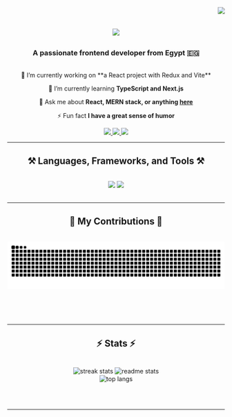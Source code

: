 <img align="right" src="https://visitor-badge.laobi.icu/badge?page_id=omarehab262.omarehab262" />

<h1 align="center">
    <img src="https://readme-typing-svg.herokuapp.com/?font=Righteous&size=35&center=true&vCenter=true&width=500&height=70&duration=4000&lines=Hi+There!+👋;+I'm+Omar+Ehab+Mahmoud!;" />
</h1>

<h3 align="center">A passionate frontend developer from Egypt 🇪🇬</h3>

<br/>

<div align="center">
  🔭 I’m currently working on **a React project with Redux and Vite**

  🌱 I’m currently learning **TypeScript and Next.js**

  💬 Ask me about **React, MERN stack, or anything [here](https://github.com/omarehab262/omarehab262/issues)**

  ⚡ Fun fact **I have a great sense of humor**
</div>

<div align="center">
  <a href="mailto:orlgamal26@gmail.com">
    <img src="https://img.shields.io/badge/Gmail-333333?style=for-the-badge&logo=gmail&logoColor=red" />
  </a>
  <a href="https://linkedin.com/in/omarehab262" target="_blank">
    <img src="https://img.shields.io/badge/LinkedIn-0077B5?style=for-the-badge&logo=linkedin&logoColor=white" />
  </a>
  <a href="https://www.behance.net/omarehab262" target="_blank">
    <img src="https://img.shields.io/badge/Portfolio-FF5722?style=for-the-badge&logo=behance&logoColor=white" />
  </a>
</div>

<hr/>

<h2 align="center">⚒️ Languages, Frameworks, and Tools ⚒️</h2>
<br/>
<div align="center">
    <img src="https://skillicons.dev/icons?i=react,redux,typescript,html,css,js,git,vscode,tailwind,bootstrap,figma" />
    <img src="https://skillicons.dev/icons?i=python,git,photoshop,illustrator" /><br>
</div>

<br/>
<hr/>

<div align="center">
  <h2>🐍 My Contributions 🐍</h2>
  <br>
  <img alt="snake eating my contributions" src="https://raw.githubusercontent.com/omarehab262/omarehab262/output/github-contribution-grid-snake.svg" />
  
  <br/><br/><br/>
</div>

<hr/>

<h2 align="center">⚡ Stats ⚡</h2>
<br>
<div align=center>
  <img width=390 src="https://github-readme-streak-stats-omarehab262.vercel.app/?user=omarehab262&count_private=true&theme=react&border_radius=10" alt="streak stats"/>
  <img width=390 src="https://github-readme-stats-omarehab262.vercel.app/api?username=omarehab262&count_private=true&show_icons=true&theme=react&rank_icon=github&border_radius=10" alt="readme stats" />
  <br/>
  <img width=325 align="center" src="https://github-readme-stats-omarehab262.vercel.app/api/top-langs/?username=omarehab262&hide=HTML&langs_count=8&layout=compact&theme=react&border_radius=10&size_weight=0.5&count_weight=0.5&exclude_repo=github-readme-stats" alt="top langs" />
</div>

<br/><br/>

<hr/>

<br/>
